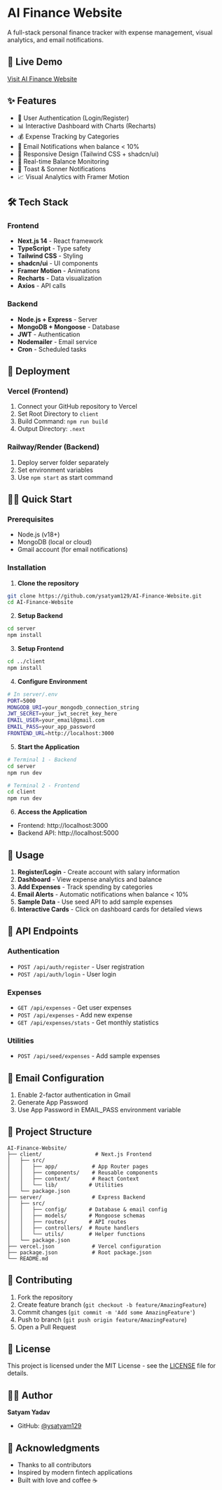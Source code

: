 # AI Finance Website

A full-stack personal finance tracker with expense management, visual analytics, and email notifications.

## 🚀 Live Demo
[Visit AI Finance Website](https://your-vercel-url.vercel.app)

## ✨ Features

- 🔐 User Authentication (Login/Register)
- 📊 Interactive Dashboard with Charts (Recharts)
- 💰 Expense Tracking by Categories
- 📧 Email Notifications when balance < 10%
- 📱 Responsive Design (Tailwind CSS + shadcn/ui)
- 🎯 Real-time Balance Monitoring
- 🔔 Toast & Sonner Notifications
- 📈 Visual Analytics with Framer Motion

## 🛠️ Tech Stack

### Frontend
- **Next.js 14** - React framework
- **TypeScript** - Type safety
- **Tailwind CSS** - Styling
- **shadcn/ui** - UI components
- **Framer Motion** - Animations
- **Recharts** - Data visualization
- **Axios** - API calls

### Backend
- **Node.js + Express** - Server
- **MongoDB + Mongoose** - Database
- **JWT** - Authentication
- **Nodemailer** - Email service
- **Cron** - Scheduled tasks

## 🚀 Deployment

### Vercel (Frontend)
1. Connect your GitHub repository to Vercel
2. Set Root Directory to `client`
3. Build Command: `npm run build`
4. Output Directory: `.next`

### Railway/Render (Backend)
1. Deploy server folder separately
2. Set environment variables
3. Use `npm start` as start command

## 🏃‍♂️ Quick Start

### Prerequisites
- Node.js (v18+)
- MongoDB (local or cloud)
- Gmail account (for email notifications)

### Installation

1. **Clone the repository**
```bash
git clone https://github.com/ysatyam129/AI-Finance-Website.git
cd AI-Finance-Website
```

2. **Setup Backend**
```bash
cd server
npm install
```

3. **Setup Frontend**
```bash
cd ../client
npm install
```

4. **Configure Environment**
```bash
# In server/.env
PORT=5000
MONGODB_URI=your_mongodb_connection_string
JWT_SECRET=your_jwt_secret_key_here
EMAIL_USER=your_email@gmail.com
EMAIL_PASS=your_app_password
FRONTEND_URL=http://localhost:3000
```

5. **Start the Application**
```bash
# Terminal 1 - Backend
cd server
npm run dev

# Terminal 2 - Frontend
cd client
npm run dev
```

6. **Access the Application**
- Frontend: http://localhost:3000
- Backend API: http://localhost:5000

## 📱 Usage

1. **Register/Login** - Create account with salary information
2. **Dashboard** - View expense analytics and balance
3. **Add Expenses** - Track spending by categories
4. **Email Alerts** - Automatic notifications when balance < 10%
5. **Sample Data** - Use seed API to add sample expenses
6. **Interactive Cards** - Click on dashboard cards for detailed views

## 🔧 API Endpoints

### Authentication
- `POST /api/auth/register` - User registration
- `POST /api/auth/login` - User login

### Expenses
- `GET /api/expenses` - Get user expenses
- `POST /api/expenses` - Add new expense
- `GET /api/expenses/stats` - Get monthly statistics

### Utilities
- `POST /api/seed/expenses` - Add sample expenses

## 📧 Email Configuration

1. Enable 2-factor authentication in Gmail
2. Generate App Password
3. Use App Password in EMAIL_PASS environment variable

## 📁 Project Structure

```
AI-Finance-Website/
├── client/                 # Next.js Frontend
│   ├── src/
│   │   ├── app/           # App Router pages
│   │   ├── components/    # Reusable components
│   │   ├── context/       # React Context
│   │   └── lib/          # Utilities
│   └── package.json
├── server/                # Express Backend
│   ├── src/
│   │   ├── config/       # Database & email config
│   │   ├── models/       # Mongoose schemas
│   │   ├── routes/       # API routes
│   │   ├── controllers/  # Route handlers
│   │   └── utils/        # Helper functions
│   └── package.json
├── vercel.json            # Vercel configuration
├── package.json           # Root package.json
└── README.md
```

## 🤝 Contributing

1. Fork the repository
2. Create feature branch (`git checkout -b feature/AmazingFeature`)
3. Commit changes (`git commit -m 'Add some AmazingFeature'`)
4. Push to branch (`git push origin feature/AmazingFeature`)
5. Open a Pull Request

## 📄 License

This project is licensed under the MIT License - see the [LICENSE](LICENSE) file for details.

## 👨‍💻 Author

**Satyam Yadav**
- GitHub: [@ysatyam129](https://github.com/ysatyam129)

## 🙏 Acknowledgments

- Thanks to all contributors
- Inspired by modern fintech applications
- Built with love and coffee ☕